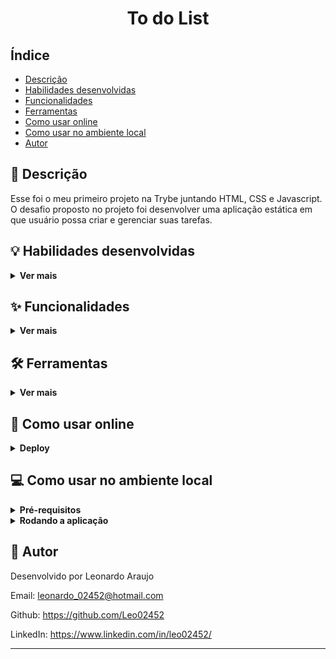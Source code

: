 <h1 align="center">To do List</h1>


## Índice

- [Descrição](#page_facing_up-descrição)
- [Habilidades desenvolvidas](#bulb-habilidades-desenvolvidas)
- [Funcionalidades](#sparkles-funcionalidades)
- [Ferramentas](#hammer_and_wrench-ferramentas)
- [Como usar online](#signal_strength-como-usar-online)
- [Como usar no ambiente local](#computer-como-usar-no-ambiente-local)
- [Autor](#memo-autor)


## :page_facing_up: Descrição

Esse foi o meu primeiro projeto na Trybe juntando HTML, CSS e Javascript. O desafio proposto no projeto foi desenvolver uma aplicação estática em que usuário possa criar e gerenciar suas tarefas.


## :bulb: Habilidades desenvolvidas
<details>
  <summary><strong>Ver mais</strong></summary>

- Usar o DOM para manipular HTML e CSS em Javascript.

- Usar localStorage para salvar tarefas do usuário mesmo que ele feche o navegador.

- Usar o window.onload para executar funções assim que a página é carregada.
</details>


## :sparkles: Funcionalidades
<details>
  <summary><strong>Ver mais</strong></summary>

:heavy_check_mark: Criar nova tarefa

:heavy_check_mark: Trocar ordem das tarefas

:heavy_check_mark: Marcar tarefa como concluída

:heavy_check_mark: Remover uma tarefa que já foi concluída

:heavy_check_mark: Remover todas as tarefas criadas

:heavy_check_mark: Salvar tarefas para consultá-las em outro momento
</details>


## :hammer_and_wrench: Ferramentas
<details>
  <summary><strong>Ver mais</strong></summary>

* [HTML 5](https://www.w3schools.com/html/)
* [CSS 3](https://www.w3schools.com/css/)
* [JavaScript](https://www.javascript.com/)
* [JavaScript DOM](https://www.w3schools.com/js/js_htmldom.asp)
* [Github Pages](https://pages.github.com/)
</details>


## :signal_strength: Como usar online
<details>
  <summary><strong>Deploy</strong></summary>

O deploy desse projeto foi feito na plataforma Github Pages. Para usar a aplicação, basta clicar no link abaixo:

https://leo02452.github.io/To-Do-List
</details>


## :computer: Como usar no ambiente local
<details>
  <summary><strong>Pré-requisitos</strong></summary>

Antes de começar, você vai precisar ter instalado em sua máquina as seguintes ferramentas:

- [Git](https://git-scm.com)
</details>

<details>
  <summary><strong>Rodando a aplicação</strong></summary>

1 - Clone esse repositório para sua máquina com o seguinte comando:

```bash
 git clone git@github.com:Leo02452/To-Do-List.git
```

2 - Via interface gráfica, vá até a pasta 'To-Do-List' criada. Entre nela.

3 - Dê um duplo clique no arquivo index.html
</details>


## :memo: Autor

Desenvolvido por Leonardo Araujo

Email: leonardo_02452@hotmail.com

Github: https://github.com/Leo02452

LinkedIn: https://www.linkedin.com/in/leo02452/

---
